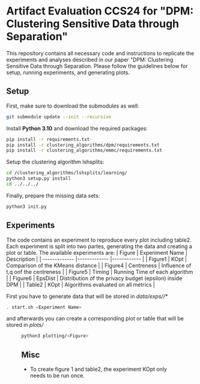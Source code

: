 # Artifact Evaluation CCS24 for "DPM: Clustering Sensitive Data through Separation"
This repository contains all necessary code and instructions to replicate the experiments and analyses described in our paper "DPM: Clustering Sensitive Data through Separation. Please follow the guidelines below for setup, running experiments, and generating plots.

## Setup
First, make sure to download the submodules as well:
```bash
git submodule update --init --recursive
```
Install **Python 3.10** and download the required packages:
```bash
pip install -r requirements.txt
pip install -r clustering_algorithms/dpm/requirements.txt
pip install -r clustering_algorithms/emmc/requirements.txt
```
Setup the clustering algorithm lshsplits:
```bash
cd /clustering_algorithms/lshsplits/learning/
python3 setup.py install
cd ../../../
```
Finally, prepare the missing data sets:
```bash
python3 init.py
```

## Experiments
The code contains an experiment to reproduce every plot including table2. Each experiment is split into two partes, generating the data and creating a plot or table. The available experiments are:
| Figure      | Experiment  Name    | Description      |
| ------------- |------------- |------------ |
| Figure1 | KOpt | Comparison of the KMeans distance |
| Figure4 | Centreness | Influence of t,q onf the centreness |
| Figure5 | Timing | Running Time of each algorithm |
| Figure6 | EpsDist | Distribution of the privacy budget (epsilon) inside DPM |
| Table2 | KOpt | Algorithms evaluated on all metrics |

First you have to generate data that will be stored in *data/exps/<Experiment Name>/\**
```bash
. start.sh <Experiment Name>
```
and afterwards you can create a corresponding plot or table that will be stored in *plots/<Figure>*
```bash
python3 plotting/<Figure>
```
## Misc
- To create figure 1 and table2, the experiment KOpt only needs to be run once. 
